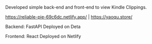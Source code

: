 Developed simple back-end and front-end to view Kindle Clippings. 

https://reliable-pie-69c6dc.netlify.app/    |   https://yaoqu.store/


Backend:
FastAPI
Deployed on Deta

Frontend:
React 
Deployed on Netlify
